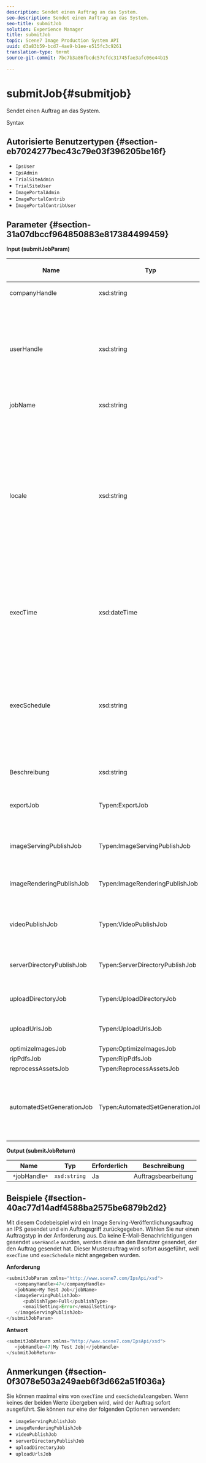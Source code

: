 ```yaml
---
description: Sendet einen Auftrag an das System.
seo-description: Sendet einen Auftrag an das System.
seo-title: submitJob
solution: Experience Manager
title: submitJob
topic: Scene7 Image Production System API
uuid: d3a83b59-bcd7-4ae9-b1ee-e515fc3c9261
translation-type: tm+mt
source-git-commit: 7bc7b3a86fbcdc57cfdc31745fae3afc06e44b15

---
```



# submitJob{#submitjob}

Sendet einen Auftrag an das System.

Syntax

## Autorisierte Benutzertypen {#section-eb7024277bec43c79e03f396205be16f}

* `IpsUser`
* `IpsAdmin`
* `TrialSiteAdmin`
* `TrialSiteUser`
* `ImagePortalAdmin`
* `ImagePortalContrib`
* `ImagePortalContribUser`

## Parameter {#section-31a07dbccf964850883e817384499459}

**Input (submitJobParam)**

<table id="table_9CB1F668E036422E8CE4E0BBA42EC44C"> 
 <thead> 
  <tr> 
   <th colname="col1" class="entry"> <p>Name </p> </th> 
   <th colname="col2" class="entry"> <p>Typ </p> </th> 
   <th colname="col3" class="entry"> <p>Erforderlich </p> </th> 
   <th colname="col4" class="entry"> <p>Beschreibung </p> </th> 
  </tr> 
 </thead>
 <tbody> 
  <tr> 
   <td colname="col1"> <span class="codeph"> <span class="varname"> companyHandle</span></span> </td> 
   <td colname="col2"> <span class="codeph"> xsd:string</span> </td> 
   <td colname="col3"> Ja </td> 
   <td colname="col4"> <p>Firma Handle. </p> </td> 
  </tr> 
  <tr> 
   <td colname="col1"> <span class="codeph"> <span class="varname"> userHandle</span></span> </td> 
   <td colname="col2"> <span class="codeph"> xsd:string</span> </td> 
   <td colname="col3"> Nein </td> 
   <td colname="col4"> <p>Behandeln Sie den Benutzer, der den Auftrag gesendet hat. </p> <p> <p>Hinweis: Das System sendet E-Mails an den von <span class="codeph"> userHandle</span>angegebenen Benutzer. Wenn <span class="codeph"> userHandle</span> nicht angegeben ist, erhält die Person, die den Auftrag gesendet hat, die E-Mails. </p> </p> </td> 
  </tr> 
  <tr> 
   <td colname="col1"> <span class="codeph"> <span class="varname"> jobName</span></span> </td> 
   <td colname="col2"> <span class="codeph"> xsd:string</span> </td> 
   <td colname="col3"> Ja </td> 
   <td colname="col4"> <p>Auftragsname. </p> </td> 
  </tr> 
  <tr> 
   <td colname="col1"> <span class="codeph"> <span class="varname"> locale</span> </span> </td> 
   <td colname="col2"> <span class="codeph"> xsd:string</span> </td> 
   <td colname="col3"> Nein </td> 
   <td colname="col4"> <p>Das Gebietsschema, das für Auftragsprotokolldetails und E-Mail-lokale Anpassung verwendet wird. </p> <p>Gebietsschemata werden als <span class="codeph"> &lt;language_code&gt;</span> und <span class="codeph"> [&lt;country_code&gt;]</span>angegeben, wobei der Sprachencode aus Kleinbuchstaben und aus zwei Buchstaben besteht, wie in ISO-639 angegeben, und der optionale Ländercode aus Großbuchstaben besteht, und aus zwei Buchstaben, wie in ISO-3166 angegeben. Die Zeichenfolge für Englisch (USA) lautet beispielsweise: en-US. </p> </td> 
  </tr> 
  <tr> 
   <td colname="col1"> <span class="codeph"> <span class="varname"> execTime</span></span> </td> 
   <td colname="col2"> <span class="codeph"> xsd:dateTime</span> </td> 
   <td colname="col3"> Nein </td> 
   <td colname="col4"> <p>Datum und Uhrzeit der Ausführung des Auftrags. </p> <p>Hinweis:  Geben Sie die Zeitzone mit der Anforderung an. Zeitzonen werden an die Zeitzone des Zielgruppe IPS-Servers angepasst. </p> </td> 
  </tr> 
  <tr> 
   <td colname="col1"> <span class="codeph"> <span class="varname"> execSchedule</span></span> </td> 
   <td colname="col2"> <span class="codeph"> xsd:string</span> </td> 
   <td colname="col3"> Nein </td> 
   <td colname="col4"> <p>Legt fest, wann der Auftrag ausgeführt werden soll. </p> <p> Kann eine <span class="codeph"> Cron</span> -Zeichenfolge sein, die den Auftrag wiederholt ausführt. </p> <p>Der Zeitplan ist immer relativ zur lokalen Zeitzone des Servers. Informationen zum benutzerdefinierten Zeitplanformat finden Sie in der IPS-Dokumentation. </p> </td> 
  </tr> 
  <tr> 
   <td colname="col1"> <span class="codeph"> <span class="varname"> Beschreibung</span></span> </td> 
   <td colname="col2"> <span class="codeph"> xsd:string</span> </td> 
   <td colname="col3"> Nein </td> 
   <td colname="col4"> <p>Auftragsbeschreibung </p> </td> 
  </tr> 
  <tr> 
   <td colname="col1"> <span class="codeph"> <span class="varname"> exportJob</span></span> </td> 
   <td colname="col2"> <span class="codeph"> Typen:ExportJob</span> </td> 
   <td colname="col3"> Nein </td> 
   <td colname="col4"> <p>Exportieren Sie zuvor hochgeladene Dateien. </p> <p>Siehe <a href="../../../types/c-data-types/r-exportjob.md#reference-1ce423f7b2d54507b90b67233c588665" format="dita" scope="local"> Exportauftrag</a>. </p> </td> 
  </tr> 
  <tr> 
   <td colname="col1"> <span class="codeph"> imageServingPublishJob <span class="varname"></span></span> </td> 
   <td colname="col2"> <span class="codeph"> Typen:ImageServingPublishJob</span> </td> 
   <td colname="col3"> Nein </td> 
   <td colname="col4"> <p>Details zu einem Image Serving-Veröffentlichungsauftrag. </p> </td> 
  </tr> 
  <tr> 
   <td colname="col1"> <span class="codeph"> imageRenderingPublishJob <span class="varname"></span></span> </td> 
   <td colname="col2"> <span class="codeph"> Typen:ImageRenderingPublishJob</span> </td> 
   <td colname="col3"> Nein </td> 
   <td colname="col4"> <p>Details für einen Image Rendering-Veröffentlichungsauftrag. </p> </td> 
  </tr> 
  <tr> 
   <td colname="col1"> <span class="codeph"> <span class="varname"> videoPublishJob</span></span> </td> 
   <td colname="col2"> <span class="codeph"> Typen:VideoPublishJob</span> </td> 
   <td colname="col3"> Nein </td> 
   <td colname="col4"> <p>Details für einen Videoveröffentlichungsauftrag. </p> <p>Siehe <a href="../../../types/c-data-types/r-video-publish-job.md#reference-e99e60d38fe94a07914eefcd7beef2e0" format="dita" scope="local"> VideoPublishJob</a>. </p> </td> 
  </tr> 
  <tr> 
   <td colname="col1"> <span class="codeph"> <span class="varname"> serverDirectoryPublishJob</span></span> </td> 
   <td colname="col2"> <span class="codeph"> Typen:ServerDirectoryPublishJob</span> </td> 
   <td colname="col3"> Nein </td> 
   <td colname="col4"> <p>Details für einen Veröffentlichungsauftrag im Serververzeichnis. </p> </td> 
  </tr> 
  <tr> 
   <td colname="col1"> <span class="codeph"> <span class="varname"> uploadDirectoryJob</span></span> </td> 
   <td colname="col2"> <span class="codeph"> Typen:UploadDirectoryJob</span> </td> 
   <td colname="col3"> Nein </td> 
   <td colname="col4"> <p>Details für einen Upload-Ordnerauftrag. </p> </td> 
  </tr> 
  <tr> 
   <td colname="col1"> <span class="codeph"> <span class="varname"> uploadUrlsJob</span></span> </td> 
   <td colname="col2"> <span class="codeph"> Typen:UploadUrlsJob</span> </td> 
   <td colname="col3"> Nein </td> 
   <td colname="col4"> <p>Details für einen Upload-URL-Auftrag. </p> </td> 
  </tr> 
  <tr> 
   <td colname="col1"> <span class="codeph"> <span class="varname"> optimizeImagesJob</span></span> </td> 
   <td colname="col2"> <span class="codeph"> Typen:OptimizeImagesJob</span> </td> 
   <td colname="col3"> Nein </td> 
   <td colname="col4"> <p> </p> </td> 
  </tr> 
  <tr> 
   <td colname="col1"> <span class="codeph"> <span class="varname"> ripPdfsJob</span></span> </td> 
   <td colname="col2"> <span class="codeph"> Typen:RipPdfsJob</span> </td> 
   <td colname="col3"> Nein </td> 
   <td colname="col4"> <p> </p> </td> 
  </tr> 
  <tr> 
   <td colname="col1"> <span class="codeph"> <span class="varname"> reprocessAssetsJob</span></span> </td> 
   <td colname="col2"> <span class="codeph"> Typen:ReprocessAssetsJob</span> </td> 
   <td colname="col3"> Nein </td> 
   <td colname="col4"> <p> </p> </td> 
  </tr> 
  <tr> 
   <td colname="col1"> <span class="codeph"> automatedSetGenerationJob <span class="varname"></span></span> </td> 
   <td colname="col2"> <span class="codeph"> Typen:AutomatedSetGenerationJob</span> </td> 
   <td colname="col3"> Nein </td> 
   <td colname="col4"> <p>Verarbeiten Sie eine Asset-Liste mithilfe von automatisierten Set-Skripten in Sets. </p> <p>Siehe <a href="../../../types/c-data-types/r-automated-set-generation-job.md#reference-ab0b3c5408eb41b98c49898b2197cf5a" format="dita" scope="local"> AutomatedSetGenerationJob</a>. </p> </td> 
  </tr> 
 </tbody> 
</table>

**Output (submitJobReturn)**

| Name | Typ | Erforderlich | Beschreibung |
|---|---|---|---|
| ` *`jobHandle`*` | `xsd:string` | Ja | Auftragsbearbeitung |

## Beispiele {#section-40ac77d14adf4588ba2575be6879b2d2}

Mit diesem Codebeispiel wird ein Image Serving-Veröffentlichungsauftrag an IPS gesendet und ein Auftragsgriff zurückgegeben. Wählen Sie nur einen Auftragstyp in der Anforderung aus. Da keine E-Mail-Benachrichtigungen gesendet `userHandle` wurden, werden diese an den Benutzer gesendet, der den Auftrag gesendet hat. Dieser Musterauftrag wird sofort ausgeführt, weil `execTime` und `execSchedule` nicht angegeben wurden.

**Anforderung**

```java
<submitJobParam xmlns="http://www.scene7.com/IpsApi/xsd">
   <companyHandle>47</companyHandle>
   <jobName>My Test Job</jobName>
   <imageServingPublishJob>
      <publishType>Full</publishType>
      <emailSetting>Error</emailSetting>
   </imageServingPublishJob>
</submitJobParam>
```

**Antwort**

```java
<submitJobReturn xmlns="http://www.scene7.com/IpsApi/xsd">
   <jobHandle>47|My Test Job|</jobHandle>
</submitJobReturn>
```

## Anmerkungen {#section-0f3078e503a249aeb6f3d662a51f036a}

Sie können maximal eins von `execTime` und `execSchedule`angeben. Wenn keines der beiden Werte übergeben wird, wird der Auftrag sofort ausgeführt. Sie können nur eine der folgenden Optionen verwenden:

* `imageServingPublishJob`
* `imageRenderingPublishJob`
* `videoPublishJob`
* `serverDirectoryPublishJob`
* `uploadDirectoryJob`
* `uploadUrlsJob`

